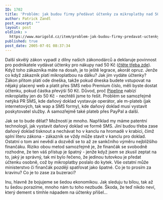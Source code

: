 ```yaml
---
ID: 1702
title: 'Problém: jak budou firmy předávat účtenky za mikroplatby nad 50&nbsp;Kč'
author: Patrick Zandl
post_excerpt: ""
layout: post
oldlink: >
  https://www.marigold.cz/item/problem-jak-budou-firmy-predavat-uctenky-za-mikroplatby-nad-50-kc
published: true
post_date: 2005-07-01 08:37:34
---
```

<p>Další skvělý zákon vypadl z dílny našich zákonodárců a deklaruje povinnost pro podnikatele vydávat účtenky pro nákupy nad 50 Kč (<a href="http://zpravy.atlas.cz/clanek.aspx?rubrika=243&amp;clanek=31753">čtěte třeba zde</a>). Když toho zákazníka máte na dosah, je to ještě legrace, akorát opruz. Jenže co když zákazník platí mikroplatbou na dálku? Jak jim vydáte účtenky? Zákon přitom platí ode dneška, takže pokud dneska budete vstupovat na nějaký placený web a platit přes SMS nebo Premium číslo, měli byste dostat účtenku, pokud částka převýší 50 Kč. Důvod, proč <a href="http://www.pipeline.cz">Pipeline</a> nabízí mikroplatby jen do 50 Kč - nechtěli jsme to řešit. Problém se samozřejmě netýká PR SMS, kde daňový doklad vystavuje operátor, ale m-plateb (jak internetových, tak wap a SMS formy), kde daňový doklad musí vystavit poskytovatel služby. A samozřejmě také plateb přes PayPal a další.</p>

<p>Jak se to bude dělat? Možností je mnoho. Například my máme patentní technologii, jak vystavit daňový doklad ve formě SMS. Jiní budou třeba zase daňový doklad tisknout a nechávat ho v kanclu na hromadě v krabici, čímž splní literu zákona - zákazník se vždy může stavit v kanclu pro doklad. Ostatní o tom ani nevědí a dozvědí se to až ze sankčního výměru nejbližšího finančáku. Riziko obou metod samozřejmě je, že finančák se svobodně rozhodne, že ten váš přístup je špatný - jenže když jsem se zkusil zeptat na to, jaký je správný, tak mi bylo řečeno, že jedinou tutovkou je předat účtenku osobně, což by mikroplatby poslalo do kytek. Vše ostatní může ministerstvo či finančák později spatřovat jako špatné. Co je to prosím za kravinu? Co je to zase za buzeraci?</p>

<p>Inu, hlavně že bojujeme se šedou ekonomikou. Jak sleduju tu bílou, tak až tu šedou porazíme, mnoho nám tu toho nezbude. Škoda, že teď nikdo neví, který dement s tímhle nápadem na účtenky přišel...
</p>
